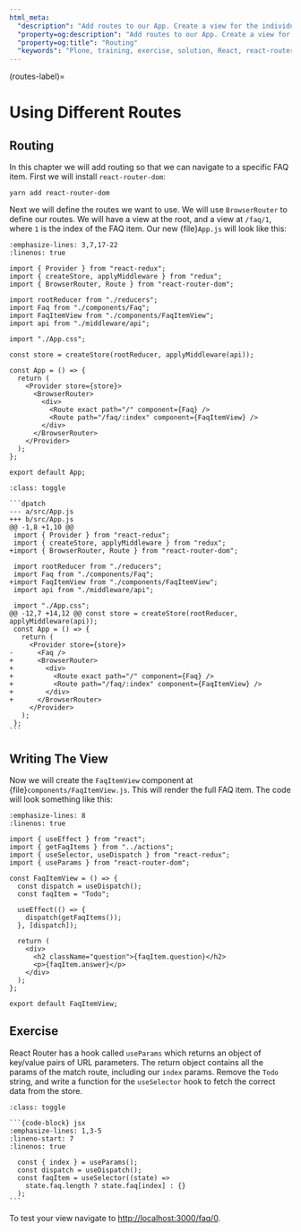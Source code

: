 ```yaml
---
html_meta:
  "description": "Add routes to our App. Create a view for the individual FAQ entries."
  "property=og:description": "Add routes to our App. Create a view for the individual FAQ entries."
  "property=og:title": "Routing"
  "keywords": "Plone, training, exercise, solution, React, react-router-dom"
---
```


(routes-label)=

# Using Different Routes

## Routing

In this chapter we will add routing so that we can navigate to a specific FAQ item.
First we will install `react-router-dom`:

```shell
yarn add react-router-dom
```

Next we will define the routes we want to use.
We will use `BrowserRouter` to define our routes.
We will have a view at the root, and a view at `/faq/1`, where `1` is the index of the FAQ item.
Our new {file}`App.js` will look like this:

```{code-block} jsx
:emphasize-lines: 3,7,17-22
:linenos: true

import { Provider } from "react-redux";
import { createStore, applyMiddleware } from "redux";
import { BrowserRouter, Route } from "react-router-dom";

import rootReducer from "./reducers";
import Faq from "./components/Faq";
import FaqItemView from "./components/FaqItemView";
import api from "./middleware/api";

import "./App.css";

const store = createStore(rootReducer, applyMiddleware(api));

const App = () => {
  return (
    <Provider store={store}>
      <BrowserRouter>
        <div>
          <Route exact path="/" component={Faq} />
          <Route path="/faq/:index" component={FaqItemView} />
        </div>
      </BrowserRouter>
    </Provider>
  );
};

export default App;

```

````{admonition} Differences
:class: toggle

```dpatch
--- a/src/App.js
+++ b/src/App.js
@@ -1,8 +1,10 @@
 import { Provider } from "react-redux";
 import { createStore, applyMiddleware } from "redux";
+import { BrowserRouter, Route } from "react-router-dom";

 import rootReducer from "./reducers";
 import Faq from "./components/Faq";
+import FaqItemView from "./components/FaqItemView";
 import api from "./middleware/api";

 import "./App.css";
@@ -12,7 +14,12 @@ const store = createStore(rootReducer, applyMiddleware(api));
 const App = () => {
   return (
     <Provider store={store}>
-      <Faq />
+      <BrowserRouter>
+        <div>
+          <Route exact path="/" component={Faq} />
+          <Route path="/faq/:index" component={FaqItemView} />
+        </div>
+      </BrowserRouter>
     </Provider>
   );
 };
```
````

## Writing The View

Now we will create the `FaqItemView` component at {file}`components/FaqItemView.js`.
This will render the full FAQ item.
The code will look something like this:

```{code-block} jsx
:emphasize-lines: 8
:linenos: true

import { useEffect } from "react";
import { getFaqItems } from "../actions";
import { useSelector, useDispatch } from "react-redux";
import { useParams } from "react-router-dom";

const FaqItemView = () => {
  const dispatch = useDispatch();
  const faqItem = "Todo";

  useEffect(() => {
    dispatch(getFaqItems());
  }, [dispatch]);

  return (
    <div>
      <h2 className="question">{faqItem.question}</h2>
      <p>{faqItem.answer}</p>
    </div>
  );
};

export default FaqItemView;
```

## Exercise

React Router has a hook called `useParams` which returns an object of key/value pairs of URL parameters.
The return object contains all the params of the match route, including our `index` params.
Remove the `Todo` string, and write a function for the `useSelector` hook to fetch the correct data from the store.

````{admonition} Solution
:class: toggle

```{code-block} jsx
:emphasize-lines: 1,3-5
:lineno-start: 7
:linenos: true

  const { index } = useParams();
  const dispatch = useDispatch();
  const faqItem = useSelector((state) =>
    state.faq.length ? state.faq[index] : {}
  );
```
````

To test your view navigate to <http://localhost:3000/faq/0>.
